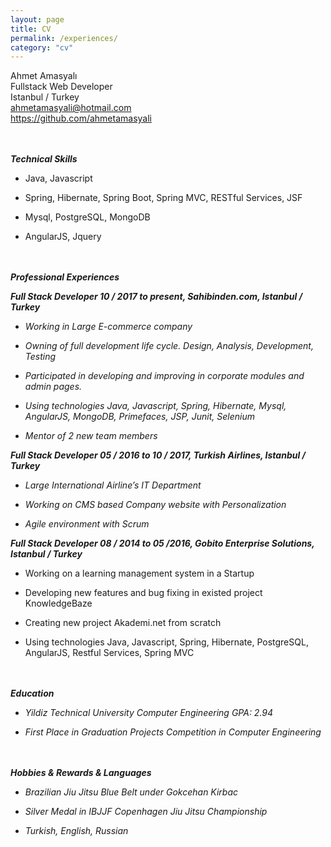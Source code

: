 ```yaml
---
layout: page
title: CV
permalink: /experiences/
category: "cv"
---
```

Ahmet Amasyalı<br />
Fullstack Web Developer<br />
Istanbul / Turkey <br />
ahmetamasyali@hotmail.com <br />
<a href="https://github.com/ahmetamasyali" class="external" target="_blank">https://github.com/ahmetamasyali</a>

<br /><br />
***Technical Skills***

-   Java, Javascript 

-   Spring, Hibernate, Spring Boot, Spring MVC, RESTful Services, JSF

-   Mysql, PostgreSQL, MongoDB

-   AngularJS, Jquery

<br /><br />
***Professional Experiences***

***Full Stack Developer 10 / 2017 to present, Sahibinden.com, Istanbul /
Turkey***

-   *Working in Large E-commerce company*

-   *Owning of full development life cycle. Design, Analysis, Development, Testing*

-   *Participated in developing and improving in corporate modules and admin pages.*

-   *Using technologies Java, Javascript, Spring, Hibernate, Mysql,
    AngularJS, MongoDB, Primefaces, JSP, Junit, Selenium*

-   *Mentor of 2 new team members*

***Full Stack Developer 05 / 2016 to 10 / 2017, Turkish Airlines,
Istanbul / Turkey***

-   *Large International Airline’s IT Department*

-   *Working on CMS based Company website with Personalization*

-   *Agile environment with Scrum*

***Full Stack Developer 08 / 2014 to 05 /2016, Gobito Enterprise
Solutions, Istanbul / Turkey***

-   Working on a learning management system in a Startup

-   Developing new features and bug fixing in existed project
    KnowledgeBaze

-   Creating new project Akademi.net from scratch

-   Using technologies Java, Javascript, Spring, Hibernate, PostgreSQL,
    AngularJS, Restful Services, Spring MVC

<br /><br />
***Education***

-   *Yildiz Technical University Computer Engineering GPA: 2.94*

-   *First Place in Graduation Projects Competition in Computer
    Engineering*

<br /><br />
***Hobbies & Rewards & Languages***

-   *Brazilian Jiu Jitsu Blue Belt under Gokcehan Kirbac*

-   *Silver Medal in IBJJF Copenhagen Jiu Jitsu Championship*

-   *Turkish, English, Russian*


